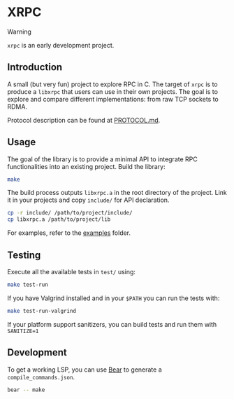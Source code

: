 # XRPC

> [!WARNING]
> `xrpc` is an early development project.

## Introduction
A small (but very fun) project to explore RPC in C.
The target of `xrpc` is to produce a `libxrpc` that users can use in their own projects.
The goal is to explore and compare different implementations: from raw TCP sockets to RDMA.

Protocol description can be found at [PROTOCOL.md](./PROTOCOL.md).

## Usage

The goal of the library is to provide a minimal API to integrate RPC functionalities into an existing project.
Build the library:

```sh
make
```

The build process outputs `libxrpc.a` in the root directory of the project. 
Link it in your projects and copy `include/` for API declaration.

```sh
cp -r include/ /path/to/project/include/
cp libxrpc.a /path/to/project/lib
```

For examples, refer to the [examples](./examples/) folder.


## Testing
Execute all the available tests in `test/` using:

```sh
make test-run
```

If you have Valgrind installed and in your `$PATH` you can run the tests with:
```sh
make test-run-valgrind
```

If your platform support sanitizers, you can build tests and run them with `SANITIZE=1`

## Development
To get a working LSP, you can use [Bear](https://github.com/rizsotto/Bear) to generate a `compile_commands.json`.

```sh
bear -- make
```
